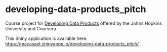 developing-data-products_pitch
==============================

Course project for
[Developing Data Products](https://www.coursera.org/course/devdataprod)
offered by the Johns Hopkins University and Coursera

This Shiny application is available here: https://macasaet.shinyapps.io/developing-data-products_pitch/ .

